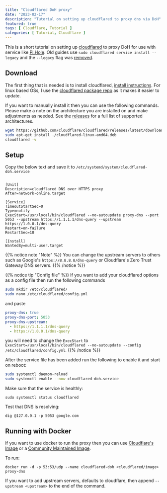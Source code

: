```yaml
---
title: "Cloudflared DoH proxy"
date: "2023-02-17"
description: "Tutorial on setting up cloudflared to proxy dns via DoH"
featured: true
tags: [ Cloudflare, Tutorial ]
categories: [ Tutorial, Cloudflare ]
---
```


This is a short tutorial on setting up [cloudflared](https://github.com/cloudflare/cloudflared) to proxy DoH for use with service like [Pi.Hole](https://pi-hole.net/). Old guides use `sudo cloudflared service install --legacy` and the `--legacy` flag was [removed](https://github.com/cloudflare/cloudflared/commit/706523389c83ad3bc9b950bd6cb712864e23f586#diff-b10aaca38c8d89afa4c14ffbc373252118ed207da5216b611e1df2405643af08).

## Download

The first thing that is needed is to install cloudflared, [install instructions](https://developers.cloudflare.com/cloudflare-one/connections/connect-apps/install-and-setup/tunnel-guide/local/#set-up-a-tunnel-locally-cli-setup). For linux based OSs, I use the [cloudflared package repo](https://pkg.cloudflare.com/index.html) as it makes it easier to update.

If you want to manually install it then you can use the following commands. Please make a note on the architecture you are installed on and make adjustments as needed. See the [releases](https://github.com/cloudflare/cloudflared/releases/latest/) for a full list of supported architectures.

```bash
wget https://github.com/cloudflare/cloudflared/releases/latest/download/cloudflared-linux-amd64.deb
sudo apt-get install ./cloudflared-linux-amd64.deb
cloudflared -v
```

## Setup

Copy the below text and save it to `/etc/systemd/system/cloudflared-doh.service`

```systemd

[Unit]
Description=cloudflared DNS over HTTPS proxy
After=network-online.target

[Service]
TimeoutStartSec=0
Type=notify
ExecStart=/usr/local/bin/cloudflared --no-autoupdate proxy-dns --port 5053 --upstream https://1.1.1.1/dns-query --upstream https://1.0.0.1/dns-query
Restart=on-failure
RestartSec=10

[Install]
WantedBy=multi-user.target
```

{{% notice note "Note" %}}
You can change the upstream servers to others such as Google's `https://8.8.8.8/dns-query` or Cloudflare's Zero Trust Gateway DNS servers.
{{% /notice %}}

{{% notice tip "Config file" %}}
If you want to add your cloudflared options as a config file then run the following commands

```bash
sudo mkdir /etc/cloudflared/
sudo nano /etc/cloudflared/config.yml
```

and paste

```yaml
proxy-dns: true
proxy-dns-port: 5053
proxy-dns-upstream:
  - https://1.1.1.1/dns-query
  - https://1.0.0.1/dns-query
```

you will need to change the `ExecStart` to  
`ExecStart=/usr/local/bin/cloudflared --no-autoupdate --config /etc/cloudflared/config.yml`.
{{% /notice %}}

After the service file has been added run the following to enable it and start on reboot:

```bash
sudo systemctl daemon-reload
sudo systemctl enable --now cloudflared-doh.service
```

Make sure that the service is healthly:

`sudo systemctl status cloudflared`

Test that DNS is resolving:

`dig @127.0.0.1 -p 5053 google.com`

## Running with Docker

If you want to use docker to run the proxy then you can use [Cloudflare's Image](https://hub.docker.com/r/cloudflare/cloudflared) or a [Community Maintained Image](https://hub.docker.com/r/erisamoe/cloudflared).

To run:

`docker run -d -p 53:53/udp --name cloudflared-doh <cloudflared/image> proxy-dns`

If you want to add upstream servers, defaults to cloudflare, then append `--upstream <upstream>` to the end of the command.

